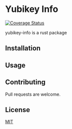 # Yubikey Info

[![Coverage Status](https://coveralls.io/repos/github/viktree/yubikey-info/badge.svg?branch=main)](https://coveralls.io/github/viktree/yubikey-info?branch=main)

yubikey-info is a rust package

## Installation

## Usage

## Contributing

Pull requests are welcome.

## License

[MIT](https://choosealicense.com/licenses/mit/)
